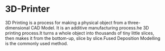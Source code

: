 # 3D-Printer
3D Printing is a process for making a physical object from a three-dimensional CAD Model. It is an additive manufacturing process.he 3D printing process.It turns a whole object into thousands of tiny little slices, then makes it from the bottom-up, slice by slice.Fused Deposition Modelling is the commonly used method.
